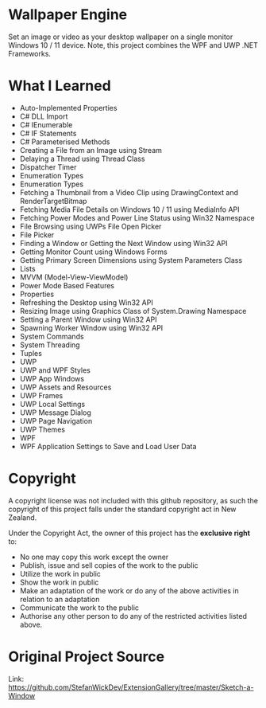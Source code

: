 # Wallpaper Engine
Set an image or video as your desktop wallpaper on a single monitor Windows 10 / 11 device. Note, this project combines the WPF and UWP .NET Frameworks.


# What I Learned
* Auto-Implemented Properties
* C# DLL Import
* C# IEnumerable
* C# IF Statements
* C# Parameterised Methods
* Creating a File from an Image using Stream
* Delaying a Thread using Thread Class
* Dispatcher Timer
* Enumeration Types
* Enumeration Types
* Fetching a Thumbnail from a Video Clip using DrawingContext and RenderTargetBitmap
* Fetching Media File Details on Windows 10 / 11 using MediaInfo API
* Fetching Power Modes and Power Line Status using Win32 Namespace
* File Browsing using UWPs File Open Picker
* File Picker
* Finding a Window or Getting the Next Window using Win32 API
* Getting Monitor Count using Windows Forms
* Getting Primary Screen Dimensions using System Parameters Class
* Lists
* MVVM (Model-View-ViewModel)
* Power Mode Based Features
* Properties
* Refreshing the Desktop using Win32 API
* Resizing Image using Graphics Class of System.Drawing Namespace
* Setting a Parent Window using Win32 API
* Spawning Worker Window using Win32 API
* System Commands
* System Threading
* Tuples
* UWP
* UWP and WPF Styles
* UWP App Windows
* UWP Assets and Resources
* UWP Frames
* UWP Local Settings
* UWP Message Dialog
* UWP Page Navigation
* UWP Themes
* WPF
* WPF Application Settings to Save and Load User Data


# Copyright
A copyright license was not included with this github repository, as such the copyright of this project falls under the standard copyright act in New Zealand.

Under the Copyright Act, the owner of this project has the **exclusive right** to:
* No one may copy this work except the owner
* Publish, issue and sell copies of the work to the public
* Utilize the work in public
* Show the work in public
* Make an adaptation of the work or do any of the above activities in relation to an adaptation
* Communicate the work to the public
* Authorise any other person to do any of the restricted activities listed above.


# Original Project Source
Link: https://github.com/StefanWickDev/ExtensionGallery/tree/master/Sketch-a-Window

